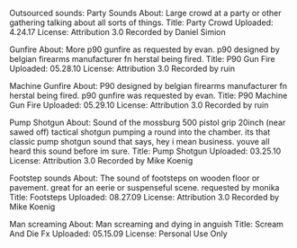 Outsourced sounds: 
Party Sounds 
About: Large crowd at a party or other gathering talking about all sorts of things.
Title: Party Crowd
Uploaded: 4.24.17 
License: Attribution 3.0 
Recorded by Daniel Simion 

Gunfire 
About: More p90 gunfire as requested by evan. p90 designed by belgian firearms manufacturer fn herstal being fired. 
Title: P90 Gun Fire
Uploaded: 05.28.10 
License: Attribution 3.0 
Recorded by ruin 

Machine Gunfire 
About: P90 designed by belgian firearms manufacturer fn herstal being fired. p90 gunfire was requested by evan.
Title: P90 Machine Gun Fire
Uploaded: 05.29.10 
License: Attribution 3.0 
Recorded by ruin 

Pump Shotgun
About: Sound of the mossburg 500 pistol grip 20inch (near sawed off) tactical shotgun pumping a round into the chamber. its that classic pump shotgun sound that says, hey i mean business. youve all heard this sound before im sure.
Title: Pump Shotgun
Uploaded: 03.25.10 
License: Attribution 3.0 
Recorded by Mike Koenig 

Footstep sounds
About: The sound of footsteps on wooden floor or pavement. great for an eerie or suspenseful scene. requested by monika
Title: Footsteps
Uploaded: 08.27.09 
License: Attribution 3.0 
Recorded by Mike Koenig 

Man screaming 
About: Man screaming and dying in anguish
Title: Scream And Die Fx
Uploaded: 05.15.09 
License: Personal Use Only 